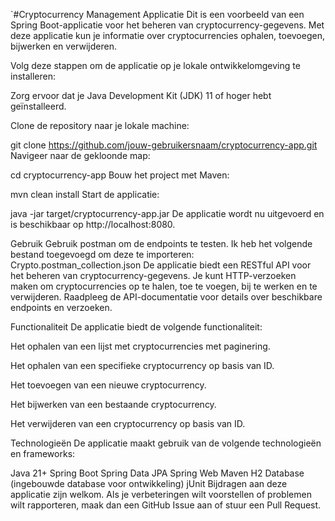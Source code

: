 `#Cryptocurrency Management Applicatie
Dit is een voorbeeld van een Spring Boot-applicatie voor het beheren van cryptocurrency-gegevens. Met deze applicatie kun je informatie over cryptocurrencies ophalen, toevoegen, bijwerken en verwijderen.

Volg deze stappen om de applicatie op je lokale ontwikkelomgeving te installeren:

Zorg ervoor dat je Java Development Kit (JDK) 11 of hoger hebt geïnstalleerd.

Clone de repository naar je lokale machine:

git clone https://github.com/jouw-gebruikersnaam/cryptocurrency-app.git
Navigeer naar de gekloonde map:

cd cryptocurrency-app
Bouw het project met Maven:

mvn clean install
Start de applicatie:

java -jar target/cryptocurrency-app.jar
De applicatie wordt nu uitgevoerd en is beschikbaar op http://localhost:8080.

Gebruik
Gebruik postman om de endpoints te testen. Ik heb het volgende bestand toegevoegd om deze te importeren: Crypto.postman_collection.json
De applicatie biedt een RESTful API voor het beheren van cryptocurrency-gegevens. Je kunt HTTP-verzoeken maken om cryptocurrencies op te halen, toe te voegen, bij te werken en te verwijderen.
Raadpleeg de API-documentatie voor details over beschikbare endpoints en verzoeken.

Functionaliteit
De applicatie biedt de volgende functionaliteit:

Het ophalen van een lijst met cryptocurrencies met paginering.

Het ophalen van een specifieke cryptocurrency op basis van ID.

Het toevoegen van een nieuwe cryptocurrency.

Het bijwerken van een bestaande cryptocurrency.

Het verwijderen van een cryptocurrency op basis van ID.

Technologieën
De applicatie maakt gebruik van de volgende technologieën en frameworks:

Java 21+
Spring Boot
Spring Data JPA
Spring Web
Maven
H2 Database (ingebouwde database voor ontwikkeling)
jUnit
Bijdragen aan deze applicatie zijn welkom. Als je verbeteringen wilt voorstellen of problemen wilt rapporteren, maak dan een GitHub Issue aan of stuur een Pull Request.
